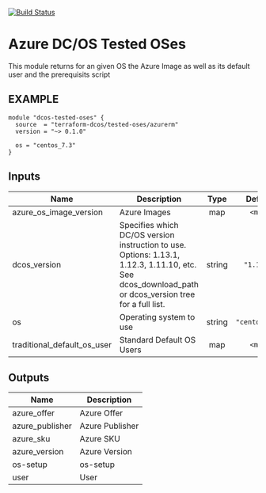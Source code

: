 [![Build Status](https://jenkins-terraform.mesosphere.com/service/dcos-terraform-jenkins/buildStatus/icon?job=dcos-terraform%2Fterraform-azurerm-tested-oses%2Fsupport%252F0.1.x)](https://jenkins-terraform.mesosphere.com/service/dcos-terraform-jenkins/job/dcos-terraform/job/SKELETON/job/support%252F0.1.x/)

Azure DC/OS Tested OSes
==========
This module returns for an given OS the Azure Image as well as its default user and the prerequisits script

EXAMPLE
-------

```hcl
module "dcos-tested-oses" {
  source  = "terraform-dcos/tested-oses/azurerm"
  version = "~> 0.1.0"

  os = "centos_7.3"
}
```

## Inputs

| Name | Description | Type | Default | Required |
|------|-------------|:----:|:-----:|:-----:|
| azure\_os\_image\_version | Azure Images | map | `<map>` | no |
| dcos\_version | Specifies which DC/OS version instruction to use. Options: 1.13.1, 1.12.3, 1.11.10, etc. See dcos_download_path or dcos_version tree for a full list. | string | `"1.13.1"` | no |
| os | Operating system to use | string | `"centos_7.6"` | no |
| traditional\_default\_os\_user | Standard Default OS Users | map | `<map>` | no |

## Outputs

| Name | Description |
|------|-------------|
| azure\_offer | Azure Offer |
| azure\_publisher | Azure Publisher |
| azure\_sku | Azure SKU |
| azure\_version | Azure Version |
| os-setup | os-setup |
| user | User |

